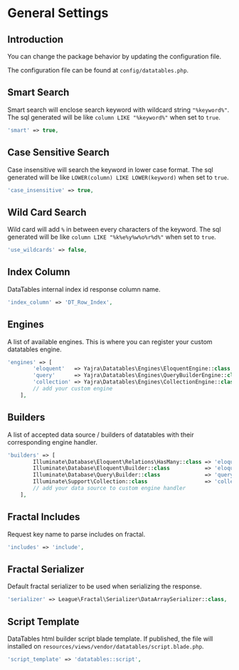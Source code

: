 # General Settings

## Introduction
You can change the package behavior by updating the configuration file.

The configuration file can be found at `config/datatables.php`.

<a name="smart-search"></a>
## Smart Search
Smart search will enclose search keyword with wildcard string `"%keyword%"`.
The sql generated will be like `column LIKE "%keyword%"` when set to `true`.

```php
'smart' => true,
```

<a name="case-sensitivity"></a>
## Case Sensitive Search
Case insensitive will search the keyword in lower case format.
The sql generated will be like `LOWER(column) LIKE LOWER(keyword)` when set to `true`.

```php
'case_insensitive' => true,
```

<a name="wild-card"></a>
## Wild Card Search
Wild card will add `%` in between every characters of the keyword.
The sql generated will be like `column LIKE "%k%e%y%w%o%r%d%"` when set to `true`.

```php
'use_wildcards' => false,
```

<a name="index-column"></a>
## Index Column
DataTables internal index id response column name.

```php
'index_column' => 'DT_Row_Index',
```

<a name="engines"></a>
## Engines
A list of available engines.
This is where you can register your custom datatables engine.

```php
'engines' => [
        'eloquent'   => Yajra\Datatables\Engines\EloquentEngine::class,
        'query'      => Yajra\Datatables\Engines\QueryBuilderEngine::class,
        'collection' => Yajra\Datatables\Engines\CollectionEngine::class,
        // add your custom engine
    ],
```

<a name="builders"></a>
## Builders
A list of accepted data source / builders of datatables with their corresponding engine handler.

```php
'builders' => [
        Illuminate\Database\Eloquent\Relations\HasMany::class => 'eloquent',
        Illuminate\Database\Eloquent\Builder::class           => 'eloquent',
        Illuminate\Database\Query\Builder::class              => 'query',
        Illuminate\Support\Collection::class                  => 'collection',
        // add your data source to custom engine handler
    ],
```

<a name="fractal-includes"></a>
## Fractal Includes
Request key name to parse includes on fractal.

```php
'includes' => 'include',
```

<a name="fractal-serializer"></a>
## Fractal Serializer
Default fractal serializer to be used when serializing the response.

```php
'serializer' => League\Fractal\Serializer\DataArraySerializer::class,
```
<a name="script-template"></a>
## Script Template
DataTables html builder script blade template.
If published, the file will installed on `resources/views/vendor/datatables/script.blade.php`.

```php
'script_template' => 'datatables::script',
```

